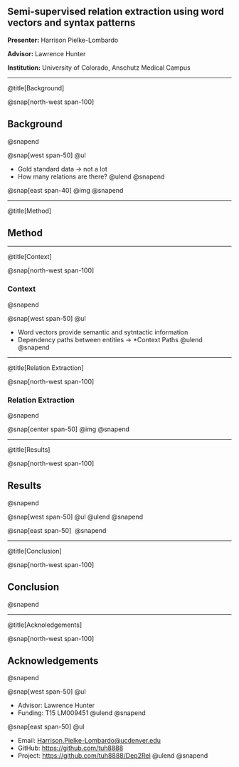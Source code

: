 ## Semi-supervised relation extraction using word vectors and syntax patterns

**Presenter:** Harrison Pielke-Lombardo

**Advisor:** Lawrence Hunter

**Institution:** University of Colorado, Anschutz Medical Campus

---
@title[Background]

@snap[north-west span-100]
## Background
@snapend

@snap[west span-50]
@ul[](false)
- Gold standard data &rarr; not a lot
- How many relations are there?
@ulend
@snapend

@snap[east span-40]
@img[](resources/dep_example.gif)
@snapend

---
@title[Method]

## Method

---
@title[Context]

@snap[north-west span-100]
### Context
@snapend

@snap[west span-50]
@ul[](false)
- Word vectors provide semantic and sytntactic information
- Dependency paths between entities &rarr; *Context Paths
@ulend
@snapend

---
@title[Relation Extraction]

@snap[north-west span-100]
### Relation Extraction
@snapend

@snap[center span-50]
@img[](resources/algorithm.svg)
@snapend

---
@title[Results]

@snap[north-west span-100]
## Results
@snapend

@snap[west span-50]
@ul[](false)
@ulend
@snapend

@snap[east span-50]
![]()
@snapend

---
@title[Conclusion]

@snap[north-west span-100]
## Conclusion
@snapend

---
@title[Acknoledgements]

@snap[north-west span-100]
## Acknowledgements
@snapend

@snap[west span-50]
@ul[](false)
- Advisor: Lawrence Hunter
- Funding: T15 LM009451
@ulend
@snapend

@snap[east span-50]
@ul[](false)
- Email: Harrison.Pielke-Lombardo@ucdenver.edu
- GitHub: https://github.com/tuh8888
- Project: https://github.com/tuh8888/Dep2Rel
@ulend
@snapend
